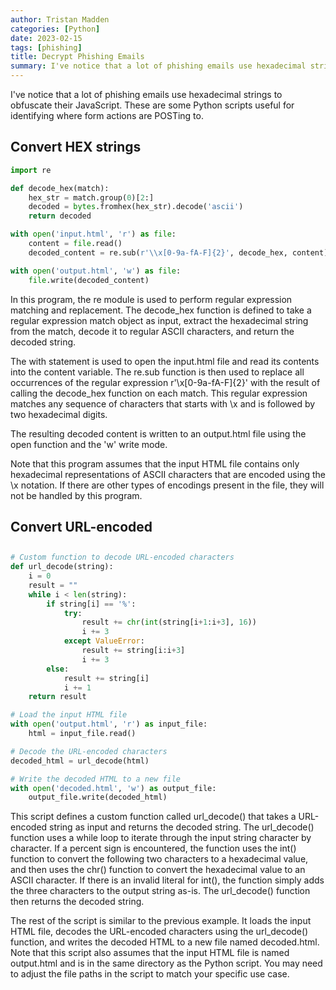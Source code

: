 ```yaml
---
author: Tristan Madden
categories: [Python]
date: 2023-02-15
tags: [phishing]
title: Decrypt Phishing Emails
summary: I've notice that a lot of phishing emails use hexadecimal strings to obfuscate their JavaScript. These are some Python scripts useful for identifying where form actions are POSTing to. 
---
```


I've notice that a lot of phishing emails use hexadecimal strings to obfuscate their JavaScript. These are some Python scripts useful for identifying where form actions are POSTing to. 

<h2>Convert HEX strings</h2>

```Python
import re

def decode_hex(match):
    hex_str = match.group(0)[2:]
    decoded = bytes.fromhex(hex_str).decode('ascii')
    return decoded

with open('input.html', 'r') as file:
    content = file.read()
    decoded_content = re.sub(r'\\x[0-9a-fA-F]{2}', decode_hex, content)

with open('output.html', 'w') as file:
    file.write(decoded_content)
```

In this program, the re module is used to perform regular expression matching and replacement. The decode_hex function is defined to take a regular expression match object as input, extract the hexadecimal string from the match, decode it to regular ASCII characters, and return the decoded string.

The with statement is used to open the input.html file and read its contents into the content variable. The re.sub function is then used to replace all occurrences of the regular expression r'\\x[0-9a-fA-F]{2}' with the result of calling the decode_hex function on each match. This regular expression matches any sequence of characters that starts with \\x and is followed by two hexadecimal digits.

The resulting decoded content is written to an output.html file using the open function and the 'w' write mode.

Note that this program assumes that the input HTML file contains only hexadecimal representations of ASCII characters that are encoded using the \\x notation. If there are other types of encodings present in the file, they will not be handled by this program.

<h2>Convert URL-encoded</h2>

<h2></h2>

```Python
# Custom function to decode URL-encoded characters
def url_decode(string):
    i = 0
    result = ""
    while i < len(string):
        if string[i] == '%':
            try:
                result += chr(int(string[i+1:i+3], 16))
                i += 3
            except ValueError:
                result += string[i:i+3]
                i += 3
        else:
            result += string[i]
            i += 1
    return result

# Load the input HTML file
with open('output.html', 'r') as input_file:
    html = input_file.read()

# Decode the URL-encoded characters
decoded_html = url_decode(html)

# Write the decoded HTML to a new file
with open('decoded.html', 'w') as output_file:
    output_file.write(decoded_html)

```
This script defines a custom function called url_decode() that takes a URL-encoded string as input and returns the decoded string. The url_decode() function uses a while loop to iterate through the input string character by character. If a percent sign is encountered, the function uses the int() function to convert the following two characters to a hexadecimal value, and then uses the chr() function to convert the hexadecimal value to an ASCII character. If there is an invalid literal for int(), the function simply adds the three characters to the output string as-is. The url_decode() function then returns the decoded string.

The rest of the script is similar to the previous example. It loads the input HTML file, decodes the URL-encoded characters using the url_decode() function, and writes the decoded HTML to a new file named decoded.html. Note that this script also assumes that the input HTML file is named output.html and is in the same directory as the Python script. You may need to adjust the file paths in the script to match your specific use case.